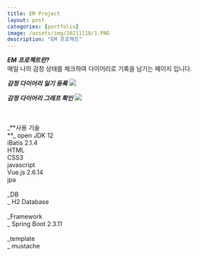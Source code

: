 ```yaml
---
title: EM Project
layout: post
categories: [portfolio]
image: /assets/img/20211118/1.PNG
description: "EM 프로젝트"
---
```


_**EM 프로젝트란?<br>**_
매일 나의 감정 상태를 체크하여 다이어리로 기록을 남기는 페이지 입니다. 

_**감정 다이어리 일기 등록**_
<img src="/showRoom/assets/img/20211129/1.gif"> 

_**감정 다이어리 그래프 확인**_
<img src="/showRoom/assets/img/20211129/2.gif"> 

<br>
<br>
_**사용 기술<br>**_
open JDK 12<br>
iBatis 2.1.4<br>
HTML<br>
CSS3<br>
javascript<br>
Vue.js 2.6.14<br>
jpa
<br>
<br>
_DB<br>_
H2 Database
<br>
<br>
_Framework<br>_
Spring Boot 2.3.11
<br>
<br>
_template<br>_
mustache<br>
<br>
<br> 


 
